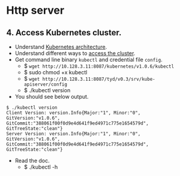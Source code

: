 # Http server
## 4. Access Kubernetes cluster.
- Understand [Kubernetes architecture](http://kubernetes.io/v1.0/docs/design/architecture.html).
- Understand different ways to [access the cluster](https://github.com/kubernetes/kubernetes/blob/master/docs/user-guide/accessing-the-cluster.md).
- Get command line binary `kubectl` and credential file `config`.
  - $ `wget http://10.128.3.11:8087/kubernetes/v1.0.6/kubectl`
  - $ sudo chmod +x kubectl
  - $ `wget http://10.128.3.11:8087/tyd/v0.3/srv/kube-apiserver/config`
  - $ ./kubectl version
- You should see below output.
```
$ ./kubectl version
Client Version: version.Info{Major:"1", Minor:"0", GitVersion:"v1.0.6", GitCommit:"388061f00f0d9e4d641f9ed4971c775e1654579d", GitTreeState:"clean"}
Server Version: version.Info{Major:"1", Minor:"0", GitVersion:"v1.0.6", GitCommit:"388061f00f0d9e4d641f9ed4971c775e1654579d", GitTreeState:"clean"}
```
- Read the doc.
  - $ ./kubectl -h

